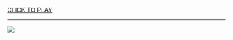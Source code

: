 
<a href="https://premium76.site?title=snake_game_code_in_c&ref=12M">CLICK TO PLAY</a></h3>
<hr>

<a href="https://premium76.site?title=snake_game_code_in_c&ref=12M"><img src="https://clearcache.store/games.png"></a>


